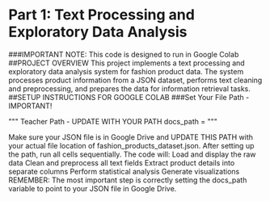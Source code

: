 # Part 1: Text Processing and Exploratory Data Analysis  
###IMPORTANT NOTE: This code is designed to run in Google Colab
##PROJECT OVERVIEW
This project implements a text processing and exploratory data analysis system for fashion product data. The system processes product information from a JSON dataset, performs text cleaning and preprocessing, and prepares the data for information retrieval tasks.
##SETUP INSTRUCTIONS FOR GOOGLE COLAB
###Set Your File Path - IMPORTANT!

"""
Teacher Path - UPDATE WITH YOUR PATH
docs_path =
"""

Make sure your JSON file is in Google Drive and UPDATE THIS PATH with your actual file location of fashion_products_dataset.json.
After setting up the path, run all cells sequentially. The code will:
Load and display the raw data
Clean and preprocess all text fields
Extract product details into separate columns
Perform statistical analysis
Generate visualizations
REMEMBER: The most important step is correctly setting the docs_path variable to point to your JSON file in Google Drive.

